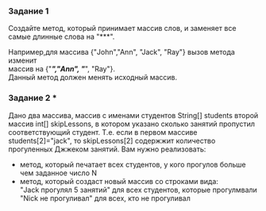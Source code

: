 ### Задание 1
Создайте метод, который принимает массив слов, и заменяет все самые длинные слова на "***".   

Например,для массива {"John","Ann", "Jack", "Ray"} вызов метода изменит    
массив на  {"***","Ann", "***", "Ray"}.  
Данный метод должен менять исходный массив.  


### Задание 2 *
Дано два массива, массив с именами студентов String[] students  второй массив int[] skipLessons, в котором указано сколько занятий пропустил соответствующий студент. Т.е. если в первом массиве students[2]="jack", то skipLessons[2] содержжит количество прогуленных Джжеком занятий. Вам нужно реализовать:
- метод, который печатает всех студентов, у кого прогулов больше чем заданное число N
- метод, который создаст новый массив со строками вида:  
  "Jack прогулял 5 занятий"  для всех студентов, которые прогулмвали   
  "Nick не прогуливал" для всех, кто не прогуливал  


